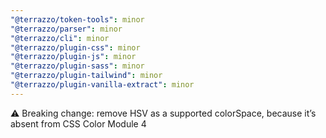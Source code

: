 ```yaml
---
"@terrazzo/token-tools": minor
"@terrazzo/parser": minor
"@terrazzo/cli": minor
"@terrazzo/plugin-css": minor
"@terrazzo/plugin-js": minor
"@terrazzo/plugin-sass": minor
"@terrazzo/plugin-tailwind": minor
"@terrazzo/plugin-vanilla-extract": minor
---
```


⚠️ Breaking change: remove HSV as a supported colorSpace, because it’s absent from CSS Color Module 4
